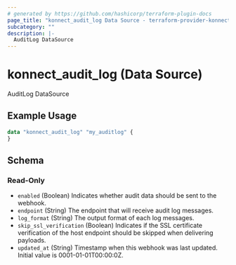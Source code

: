 ```yaml
---
# generated by https://github.com/hashicorp/terraform-plugin-docs
page_title: "konnect_audit_log Data Source - terraform-provider-konnect"
subcategory: ""
description: |-
  AuditLog DataSource
---
```


# konnect_audit_log (Data Source)

AuditLog DataSource

## Example Usage

```terraform
data "konnect_audit_log" "my_auditlog" {
}
```

<!-- schema generated by tfplugindocs -->
## Schema

### Read-Only

- `enabled` (Boolean) Indicates whether audit data should be sent to the webhook.
- `endpoint` (String) The endpoint that will receive audit log messages.
- `log_format` (String) The output format of each log messages.
- `skip_ssl_verification` (Boolean) Indicates if the SSL certificate verification of the host endpoint should be skipped when delivering payloads.
- `updated_at` (String) Timestamp when this webhook was last updated. Initial value is 0001-01-01T00:00:0Z.
